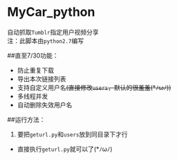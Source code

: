 # MyCar_python

  自动抓取`Tumblr`指定用户视频分享  
  注：此脚本由`python2.7`编写

##直至7/30功能：
* 防止重复下载
* 导出本次链接列表
* 支持自定义用户名~~(直接修改`users`，默认的很羞羞(*ﾉωﾉ))~~
* 多线程并发
* 自动删除失效用户名

##运行方法：
 1. 要把`geturl.py`和`users`放到同目录下才行
 * 直接执行`geturl.py`就可以了(*ﾉωﾉ)
